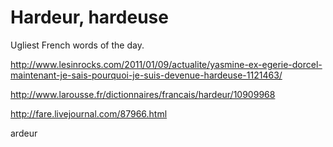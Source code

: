 Hardeur, hardeuse
===

Ugliest French words of the day.

http://www.lesinrocks.com/2011/01/09/actualite/yasmine-ex-egerie-dorcel-maintenant-je-sais-pourquoi-je-suis-devenue-hardeuse-1121463/

http://www.larousse.fr/dictionnaires/francais/hardeur/10909968

http://fare.livejournal.com/87966.html


ardeur